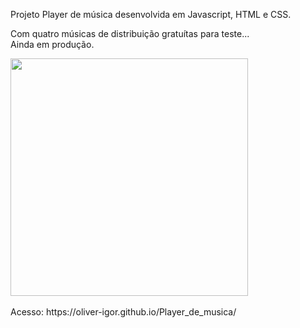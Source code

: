 Projeto Player de música desenvolvida em Javascript, HTML e CSS.</br>

Com quatro músicas de distribuição gratuítas para teste...<br/>
Ainda em produção.

<div><img src="https://user-images.githubusercontent.com/80131918/157352590-d2973835-9b07-45a9-b610-50cc6da49f43.png" width="380px"></div>
<br>
Acesso:
https://oliver-igor.github.io/Player_de_musica/
